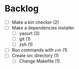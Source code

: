 # Backlog

- [ ] Make a bin checker (2)
- [ ] Make a dependencies installer
  - [ ] yaourt (3)
  - [ ] git (1)
  - [ ] zsh (1)
- [ ] Run commands with `zsh` (1)
- [ ] Create src directory (1)
  - [ ] Change Makefile (1)